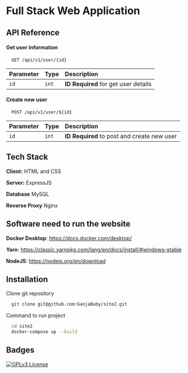 
# Full Stack Web Application



## API Reference

#### Get user information

```http
  GET /api/v1/user/{id}
```

| Parameter | Type     | Description                |
| :-------- | :------- | :------------------------- |
| `id`      | `int`    | **ID Required** for get user details|

#### Create new user

```http
  POST /api/v1/user/${id}
```

| Parameter | Type     | Description                       |
| :-------- | :------- | :-------------------------------- |
| `id`      | `int`    | **ID Required** to post and create new user|





## Tech Stack

**Client:** HTML and CSS

**Server:** ExpressJS

**Database** MySQL

**Reverse Proxy** Nginx

## Software need to run the website

**Docker Desktop**: https://docs.docker.com/desktop/

**Yarn**: https://classic.yarnpkg.com/lang/en/docs/install/#windows-stable

**NodeJS**: https://nodejs.org/en/download
## Installation

Clone git repository

```bash
  git clone git@github.com:GanjaBaby/site2.git
```

Command to run project

```bash
  cd site2
  docker-compose up --build
```


    
## Badges

[![GPLv3 License](https://img.shields.io/badge/License-GPL%20v3-yellow.svg)](https://opensource.org/licenses/)

